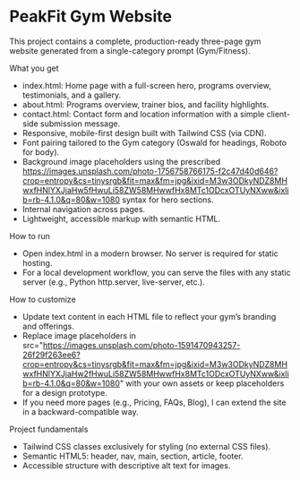 # PeakFit Gym Website

This project contains a complete, production-ready three-page gym website generated from a single-category prompt (Gym/Fitness).

What you get
- index.html: Home page with a full-screen hero, programs overview, testimonials, and a gallery.
- about.html: Programs overview, trainer bios, and facility highlights.
- contact.html: Contact form and location information with a simple client-side submission message.
- Responsive, mobile-first design built with Tailwind CSS (via CDN).
- Font pairing tailored to the Gym category (Oswald for headings, Roboto for body).
- Background image placeholders using the prescribed https://images.unsplash.com/photo-1756758766175-f2c47d40d646?crop=entropy&cs=tinysrgb&fit=max&fm=jpg&ixid=M3w3ODkyNDZ8MHwxfHNlYXJjaHw5fHwuLi58ZW58MHwwfHx8MTc1ODcxOTUyNXww&ixlib=rb-4.1.0&q=80&w=1080 syntax for hero sections.
- Internal navigation across pages.
- Lightweight, accessible markup with semantic HTML.

How to run
- Open index.html in a modern browser. No server is required for static hosting.
- For a local development workflow, you can serve the files with any static server (e.g., Python http.server, live-server, etc.).

How to customize
- Update text content in each HTML file to reflect your gym’s branding and offerings.
- Replace image placeholders in src="https://images.unsplash.com/photo-1591470943257-26f29f263ee6?crop=entropy&cs=tinysrgb&fit=max&fm=jpg&ixid=M3w3ODkyNDZ8MHwxfHNlYXJjaHw2fHwuLi58ZW58MHwwfHx8MTc1ODcxOTUyNXww&ixlib=rb-4.1.0&q=80&w=1080" with your own assets or keep placeholders for a design prototype.
- If you need more pages (e.g., Pricing, FAQs, Blog), I can extend the site in a backward-compatible way.

Project fundamentals
- Tailwind CSS classes exclusively for styling (no external CSS files).
- Semantic HTML5: header, nav, main, section, article, footer.
- Accessible structure with descriptive alt text for images.
